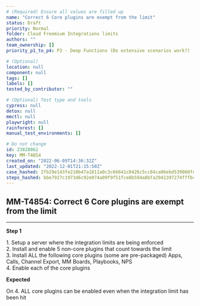 ```yaml
---
# (Required) Ensure all values are filled up
name: "Correct 6 Core plugins are exempt from the limit"
status: Draft
priority: Normal
folder: Cloud Freemium Integrations limits
authors: ""
team_ownership: []
priority_p1_to_p4: P3 - Deep Functions (Do extensive scenarios work?)

# (Optional)
location: null
component: null
tags: []
labels: []
tested_by_contributor: ""

# (Optional) Test type and tools
cypress: null
detox: null
mmctl: null
playwright: null
rainforest: []
manual_test_environments: []

# Do not change
id: 23828862
key: MM-T4854
created_on: "2022-06-09T14:36:32Z"
last_updated: "2022-12-01T21:15:50Z"
case_hashed: 2fb29e143fe210b47a1811a0c3c66641c8426c5cc84ca06ebd539060fe68d22c48ae7f427e73cddf051624942aa207c9
steps_hashed: bbe7927c1973d6c92e074a09f9f51fce8b594a8bfa2941397274fffb4495afe161ea9345c5fac6948e01df77246d2677
---
```


<!-- (Auto-generated) Based on frontmatter's "key" and "name" -->

## MM-T4854: Correct 6 Core plugins are exempt from the limit

---

**Step 1**

1\. Setup a server where the integration limits are being enforced\
2\. Install and enable 5 non-core plugins that count towards the limit\
3\. Install ALL the following core plugins (some are pre-packaged) Apps, Calls, Channel Export, MM Boards, Playbooks, NPS\
4\. Enable each of the core plugins

**Expected**

On 4. ALL core plugins can be enabled even when the integration limit has been hit
